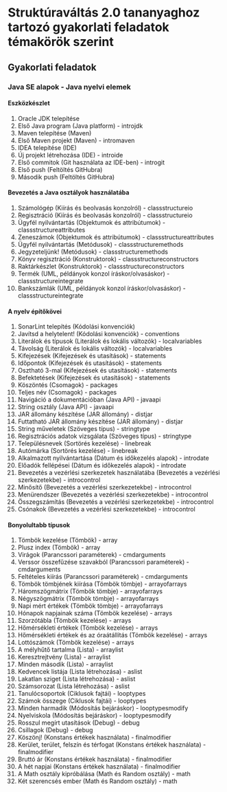 # Struktúraváltás 2.0 tananyaghoz tartozó gyakorlati feladatok témakörök szerint

## Gyakorlati feladatok

### Java SE alapok - Java nyelvi elemek

#### Eszközkészlet

1. Oracle JDK telepítése
2. Első Java program (Java platform) - introjdk
3. Maven telepítése (Maven)
4. Első Maven projekt (Maven) - intromaven
5. IDEA telepítése (IDE)
6. Új projekt létrehozása (IDE) - introide
7. Első commitok (Git használata az IDE-ben) - introgit
8. Első push (Feltöltés GitHubra)
9. Második push (Feltöltés GitHubra)

#### Bevezetés a Java osztályok használatába

1. Számológép (Kiírás és beolvasás konzolról) - classstructureio
2. Regisztráció (Kiírás és beolvasás konzolról) - classstructureio
3. Ügyfél nyilvántartás (Objektumok és attribútumok) - classstructureattributes
4. Zeneszámok (Objektumok és attribútumok) - classstructureattributes
5. Ügyfél nyilvántartás (Metódusok) - classstructuremethods
6. Jegyzeteljünk! (Metódusok) - classstructuremethods
7. Könyv regisztráció (Konstruktorok) - classstructureconstructors
8. Raktárkészlet (Konstruktorok) - classstructureconstructors
9. Termék (UML, példányok konzol íráskor/olvasáskor) - classstructureintegrate
10. Bankszámlák (UML, példányok konzol íráskor/olvasáskor) - classstructureintegrate

#### A nyelv építőkövei

1. SonarLint telepítés (Kódolási konvenciók)
2. Javítsd a helytelent! (Kódolási konvenciók) - conventions
3. Literálok és típusok (Literálok és lokális változók) - localvariables
4. Távolság (Literálok és lokális változók) - localvariables
5. Kifejezések (Kifejezések és utasítások) - statements
6. Időpontok (Kifejezések és utasítások) - statements
7. Osztható 3-mal (Kifejezések és utasítások) - statements
8. Befektetések (Kifejezések és utasítások) - statements
9. Köszöntés (Csomagok) - packages
10. Teljes név (Csomagok) - packages
11. Navigáció a dokumentációban (Java API) - javaapi
12. String osztály (Java API) - javaapi
13. JAR állomány készítése (JAR állomány) - distjar
14. Futtatható JAR állomány készítése (JAR állomány) - distjar
15. String műveletek (Szöveges típus) - stringtype
16. Regisztrációs adatok vizsgálata (Szöveges típus) - stringtype
17. Településnevek (Sortörés kezelése) - linebreak
18. Autómárka (Sortörés kezelése) - linebreak
19. Alkalmazott nyilvántartása (Dátum és időkezelés alapok) - introdate
20. Előadók fellépései (Dátum és időkezelés alapok) - introdate
21. Bevezetés a vezérlési szerkezetek használatába (Bevezetés a vezérlési szerkezetekbe) - introcontrol
22. Minősítő (Bevezetés a vezérlési szerkezetekbe) - introcontrol
23. Menürendszer (Bevezetés a vezérlési szerkezetekbe) - introcontrol
24. Összegszámítás (Bevezetés a vezérlési szerkezetekbe) - introcontrol
25. Csónakok (Bevezetés a vezérlési szerkezetekbe) - introcontrol

#### Bonyolultabb típusok

1. Tömbök kezelése (Tömbök) - array
2. Plusz index (Tömbök) - array
3. Virágok (Parancssori paraméterek) - cmdarguments
4. Verssor összefűzése szavakból (Parancssori paraméterek) - cmdarguments
5. Feltételes kiírás (Parancssori paraméterek) - cmdarguments
6. Tömbök tömbjének kiírása (Tömbök tömbje) - arrayofarrays
7. Háromszögmátrix (Tömbök tömbje) - arrayofarrays
8. Négyszögmátrix (Tömbök tömbje) - arrayofarrays
9. Napi mért értékek (Tömbök tömbje) - arrayofarrays
10. Hónapok napjainak száma (Tömbök kezelése) - arrays
11. Szorzótábla (Tömbök kezelése) - arrays
12. Hőmérsékleti értékek (Tömbök kezelése) - arrays
13. Hőmérsékleti értékek és az óraátállítás (Tömbök kezelése) - arrays
14. Lottószámok (Tömbök kezelése) - arrays
15. A mélyhűtő tartalma (Lista) - arraylist
16. Keresztrejtvény (Lista) - arraylist
17. Minden második (Lista) - arraylist
18. Kedvencek listája (Lista létrehozása) - aslist
19. Lakatlan sziget (Lista létrehozása) - aslist
20. Számsorozat (Lista létrehozása) - aslist
21. Tanulócsoportok (Ciklusok fajtái) - looptypes
22. Számok összege (Ciklusok fajtái) - looptypes
23. Minden harmadik (Módosítás bejáráskor) - looptypesmodify
24. Nyelviskola (Módosítás bejáráskor) - looptypesmodify
25. Rosszul megírt utasítások (Debug) - debug
26. Csillagok (Debug) - debug
27. Köszönj! (Konstans értékek használata) - finalmodifier
28. Kerület, terület, felszín és térfogat (Konstans értékek használata) - finalmodifier
29. Bruttó ár (Konstans értékek használata) - finalmodifier
30. A hét napjai (Konstans értékek használata) - finalmodifier
31. A Math osztály kipróbálása (Math és Random osztály) - math
32. Két szerencsés ember (Math és Random osztály) - math